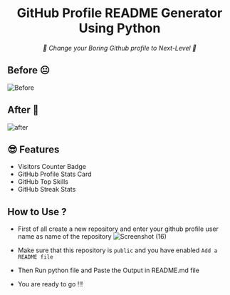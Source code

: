 <h1 align="center">
  GitHub Profile README Generator Using Python 
</h1>
<p align="center">
<i> 🌼 Change your Boring Github profile to Next-Level 🌼 </i>
</p>

## Before 😐

![Before](https://user-images.githubusercontent.com/72141859/120153585-e67e9580-c1bc-11eb-83ee-7c773084c2ee.png "Beforehand")

## After 🥳

![after](https://user-images.githubusercontent.com/72141859/120153979-5bea6600-c1bd-11eb-9190-ace453951de3.gif)


## 😎 Features
- Visitors Counter Badge
- GitHub Profile Stats Card
- GitHub Top Skills
- GitHub Streak Stats

## How to Use ? 
- First of all create a new repository and enter your github profile user name as name of the repository 
![Screenshot (16)](https://user-images.githubusercontent.com/72141859/120154803-3873eb00-c1be-11eb-96a3-cc07b0c03b3b.png)
- Make sure that this repository is ```public``` and you have enabled ```Add a README file```

- Then Run python file and Paste the Output in README.md file 
- You are ready to go !!!
